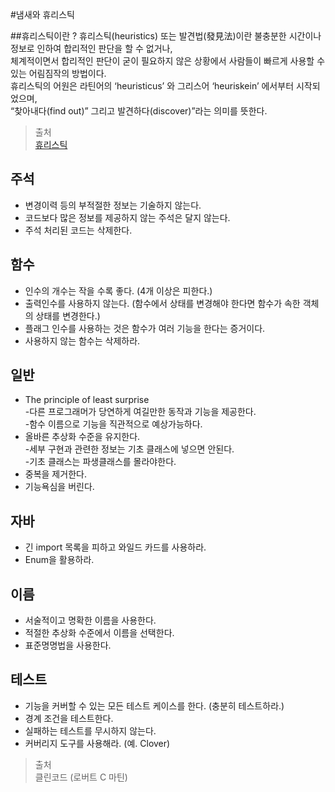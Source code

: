 #냄새와 휴리스틱  

##휴리스틱이란 ?
휴리스틱(heuristics) 또는 발견법(發見法)이란 불충분한 시간이나 정보로 인하여 합리적인 판단을 할 수 없거나,  
체계적이면서 합리적인 판단이 굳이 필요하지 않은 상황에서 사람들이 빠르게 사용할 수 있는 어림짐작의 방법이다.  
휴리스틱의 어원은 라틴어의 ‘heuristicus’ 와 그리스어 ‘heuriskein’ 에서부터 시작되었으며,  
“찾아내다(find out)” 그리고 발견하다(discover)”라는 의미를 뜻한다.  
>출처  
[휴리스틱](https://ko.wikipedia.org/wiki/%ED%9C%B4%EB%A6%AC%EC%8A%A4%ED%8B%B1_%EC%9D%B4%EB%A1%A0)
  

## 주석  
* 변경이력 등의 부적절한 정보는 기술하지 않는다.  
* 코드보다 많은 정보를 제공하지 않는 주석은 달지 않는다.  
* 주석 처리된 코드는 삭제한다.  

## 함수
* 인수의 개수는 작을 수록 좋다. (4개 이상은 피한다.)  
* 출력인수를 사용하지 않는다. (함수에서 상태를 변경해야 한다면 함수가 속한 객체의 상태를 변경한다.)  
* 플래그 인수를 사용하는 것은 함수가 여러 기능을 한다는 증거이다.  
* 사용하지 않는 함수는 삭제하라.  

## 일반
* The principle of least surprise  
-다른 프로그래머가 당연하게 여길만한 동작과 기능을 제공한다.  
-함수 이름으로 기능을 직관적으로 예상가능하다.
* 올바른 추상화 수준을 유지한다.  
-세부 구현과 관련한 정보는 기초 클래스에 넣으면 안된다.  
-기초 클래스는 파생클래스를 몰라야한다.
* 중복을 제거한다.  
* 기능욕심을 버린다.

## 자바
* 긴 import 목록을 피하고 와일드 카드를 사용하라.  
* Enum을 활용하라.  

## 이름
* 서술적이고 명확한 이름을 사용한다.    
* 적절한 추상화 수준에서 이름을 선택한다.  
* 표준명명법을 사용한다.  

## 테스트
* 기능을 커버할 수 있는 모든 테스트 케이스를 한다. (충분히 테스트하라.)
* 경계 조건을 테스트한다.  
* 실패하는 테스트를 무시하지 않는다.  
* 커버리지 도구를 사용해라. (예. Clover)  

> 출처  
클린코드 (로버트 C 마틴)